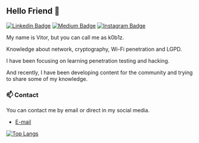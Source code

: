 ## Hello Friend 👋
[![Linkedin Badge](https://img.shields.io/badge/-LinkedIn-blue?style=flat&logo=LinkedIn&logoColor=white)](https://www.linkedin.com/in/vitor-massao-sugai/)
[![Medium Badge](https://img.shields.io/badge/-Medium-000?style=flat&logo=Medium&logoColor=white)](https://medium.com/@vitorsugai)
[![Instagram Badge](https://img.shields.io/badge/-Instagram-C13584?style=flat&logo=Instagram&logoColor=white)](https://www.instagram.com/massao_sg/)

My name is Vitor, but you can call me as k0b1z.

Knowledge about network, cryptography, Wi-Fi penetration and LGPD.

I have been focusing on learning penetration testing and hacking.

And recently, I have been developing content for the community and trying to share some of my knowledge.


### 📫 Contact
You can contact me by email or direct in my social media.
- <a href="mailto:vmsugai@protonmail.com">E-mail</a>

[![Top Langs](https://github-readme-stats.vercel.app/api?username=vitorsugai&show_icons=true&theme=dark)](https://github.com/anuraghazra/github-readme-stats)
